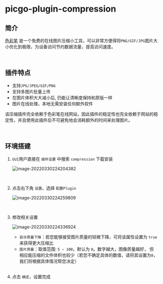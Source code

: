 # picgo-plugin-compression

## 简介

[色彩笔](https://www.secaibi.com/tools/在线图片压缩/) 是一个免费的在线图片压缩小工具，可以非常方便得将`PNG/GIF/JPG`图片大小优化到极限，为设备访问节约数据流量，提高访问速度。

<br>

## 插件特点

-  支持`JPG/JPEG/GIF/PNG`
- 支持多图片批量上传
- 在图片体积大大减小后, 仍能让清晰度保持和原版一样
- 图片在线处理，本地无需安装任何额外软件

该压缩插件完全依赖于色彩笔在线网站，因此插件的稳定性也完全依赖于网站的稳定性，并且使用此插件后不可避免地会消耗额外的时间来处理图片。

<br>

## 环境搭建

1. `GUI`用户直接在 `插件设置` 中搜索 `compression` 下载安装

   ![image-20220330224204382](http://jing-image.test.upcdn.net/image-20220330224204382.png)

<br>

2. 点击右下角 `设置`，选择 `配置Plugin`

   ![image-20220330224259809](http://jing-image.test.upcdn.net/image-20220330224259809.png)

   <br>

3. 修改相关设置

   ![image-20220330224336924](http://jing-image.test.upcdn.net/image-20220330224336924.png)

   - `容许质量下降`：若您能够接受图片质量的轻微下降，可将该属性设置为 `true` 来获得更大压缩比
   - `图片质量`：取值范围: `5 ~ 100`，默认为 `0`。数字越大，图像质量越好， 但相应能压缩的文件体积也较少（若您不确定具体的数值，请将其设置为`0`，我们将根据具体情况帮您决定）

   <br>

4. 点击 `确定`，设置完成




